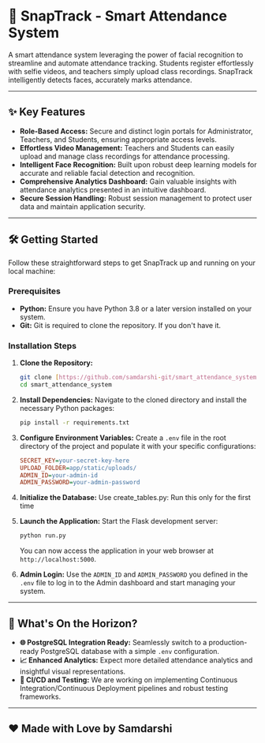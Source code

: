 # 📸 SnapTrack - Smart Attendance System

A smart attendance system leveraging the power of facial recognition to streamline and automate attendance tracking. Students register effortlessly with selfie videos, and teachers simply upload class recordings. SnapTrack intelligently detects faces, accurately marks attendance.

---

## ✨ Key Features

* **Role-Based Access:** Secure and distinct login portals for Administrator, Teachers, and Students, ensuring appropriate access levels.
* **Effortless Video Management:** Teachers and Students can easily upload and manage class recordings for attendance processing.
* **Intelligent Face Recognition:** Built upon robust deep learning models for accurate and reliable facial detection and recognition.
* **Comprehensive Analytics Dashboard:** Gain valuable insights with attendance analytics presented in an intuitive dashboard.
* **Secure Session Handling:** Robust session management to protect user data and maintain application security.

---

## 🛠️ Getting Started

Follow these straightforward steps to get SnapTrack up and running on your local machine:

### Prerequisites

* **Python:** Ensure you have Python 3.8 or a later version installed on your system. 
* **Git:** Git is required to clone the repository. If you don't have it.

### Installation Steps

1.  **Clone the Repository:**
    ```bash
    git clone [https://github.com/samdarshi-git/smart_attendance_system.git](https://github.com/samdarshi-git/smart_attendance_system.git)
    cd smart_attendance_system
    ```

2.  **Install Dependencies:**
    Navigate to the cloned directory and install the necessary Python packages:
    ```bash
    pip install -r requirements.txt
    ```

3.  **Configure Environment Variables:**
    Create a `.env` file in the root directory of the project and populate it with your specific configurations:
    ```ini
    SECRET_KEY=your-secret-key-here
    UPLOAD_FOLDER=app/static/uploads/
    ADMIN_ID=your-admin-id
    ADMIN_PASSWORD=your-admin-password
    ```

4.  **Initialize the Database:**
    Use create_tables.py: Run this only for the first time
    

5.  **Launch the Application:**
    Start the Flask development server:
    ```bash
    python run.py
    ```
    You can now access the application in your web browser at `http://localhost:5000`.

6.  **Admin Login:**
    Use the `ADMIN_ID` and `ADMIN_PASSWORD` you defined in the `.env` file to log in to the Admin dashboard and start managing your system.


---

## 🚀 What's On the Horizon?

* **🌐 PostgreSQL Integration Ready:** Seamlessly switch to a production-ready PostgreSQL database with a simple `.env` configuration.
* **📈 Enhanced Analytics:** Expect more detailed attendance analytics and insightful visual representations.
* **🔁 CI/CD and Testing:** We are working on implementing Continuous Integration/Continuous Deployment pipelines and robust testing frameworks.

---

## ❤️ Made with Love by Samdarshi
